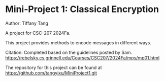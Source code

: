 # Mini-Project 1: Classical Encryption

Author: Tiffany Tang

A project for CSC-207 2024Fa.

This project provides methods to encode messages in different ways.

Citation: Completed based on the guidelines posted by Sam. https://rebelsky.cs.grinnell.edu/Courses/CSC207/2024Fa/mps/mp01.html

The repository for this project can be found at https://github.com/tangyixu/MiniProject1.git